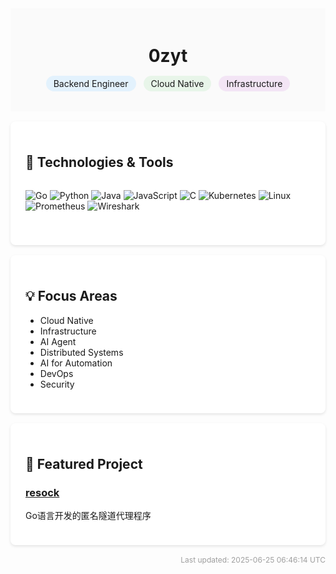 <div align="center" style="background: #FAFAFA; padding: 20px;">

# 0zyt

<div style="margin: 16px 0">
  <span style="background: #E3F2FD; padding: 4px 12px; border-radius: 16px; margin: 0 4px;">Backend Engineer</span>
  <span style="background: #E8F5E9; padding: 4px 12px; border-radius: 16px; margin: 0 4px;">Cloud Native</span>
  <span style="background: #F3E5F5; padding: 4px 12px; border-radius: 16px; margin: 0 4px;">Infrastructure</span>
</div>

</div>

<div style="background: white; border-radius: 8px; padding: 24px; margin: 16px 0; box-shadow: 0 2px 4px rgba(0,0,0,0.1);">

## 🔧 Technologies & Tools

<div style="display: grid; grid-template-columns: repeat(auto-fit, minmax(120px, 1fr)); gap: 12px; margin: 16px 0;">

![Go](https://img.shields.io/badge/Go-00ADD8?style=flat-square&logo=go&logoColor=white)
![Python](https://img.shields.io/badge/Python-3776AB?style=flat-square&logo=python&logoColor=white)
![Java](https://img.shields.io/badge/Java-007396?style=flat-square&logo=java&logoColor=white)
![JavaScript](https://img.shields.io/badge/JavaScript-F7DF1E?style=flat-square&logo=javascript&logoColor=black)
![C](https://img.shields.io/badge/C-A8B9CC?style=flat-square&logo=c&logoColor=white)
![Kubernetes](https://img.shields.io/badge/Kubernetes-326CE5?style=flat-square&logo=kubernetes&logoColor=white)
![Linux](https://img.shields.io/badge/Linux-FCC624?style=flat-square&logo=linux&logoColor=black)
![Prometheus](https://img.shields.io/badge/Prometheus-E6522C?style=flat-square&logo=prometheus&logoColor=white)
![Wireshark](https://img.shields.io/badge/Wireshark-1679A7?style=flat-square&logo=wireshark&logoColor=white)

</div>
</div>

<div style="background: white; border-radius: 8px; padding: 24px; margin: 16px 0; box-shadow: 0 2px 4px rgba(0,0,0,0.1);">

## 💡 Focus Areas

- Cloud Native
- Infrastructure
- AI Agent
- Distributed Systems
- AI for Automation
- DevOps
- Security

</div>

<div style="background: white; border-radius: 8px; padding: 24px; margin: 16px 0; box-shadow: 0 2px 4px rgba(0,0,0,0.1);">

## 🚀 Featured Project

### [resock](https://github.com/0zyt/resock)
Go语言开发的匿名隧道代理程序

</div>

<div align="right" style="color: #9E9E9E; font-size: 12px;">
Last updated: 2025-06-25 06:46:14 UTC
</div>
